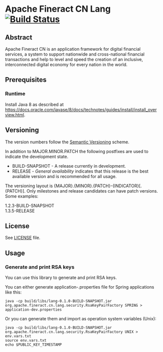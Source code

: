 # Apache Fineract CN Lang [![Build Status](https://api.travis-ci.com/apache/fineract-cn-lang.svg?branch=develop)](https://travis-ci.com/apache/fineract-cn-lang)

## Abstract
Apache Fineract CN is an application framework for digital financial services, a system to support nationwide and cross-national financial transactions and help to level and speed the creation of an inclusive, interconnected digital economy for every nation in the world.

## Prerequisites
### Runtime
Install Java 8 as described at https://docs.oracle.com/javase/8/docs/technotes/guides/install/install_overview.html.

## Versioning
The version numbers follow the [Semantic Versioning](http://semver.org/) scheme.

In addition to MAJOR.MINOR.PATCH the following postfixes are used to indicate the development state.

* BUILD-SNAPSHOT - A release currently in development. 
* RELEASE - _General availability_ indicates that this release is the best available version and is recommended for all usage.

The versioning layout is {MAJOR}.{MINOR}.{PATCH}-{INDICATOR}[.{PATCH}]. Only milestones and release candidates can  have patch versions. Some examples:

1.2.3-BUILD-SNAPSHOT  
1.3.5-RELEASE 

## License
See [LICENSE](LICENSE) file.

## Usage

### Generate and print RSA keys

You can use this library to generate and print RSA keys.

You can either generate application-<env>.properties file for Spring applications like this:

`java -cp build/libs/lang-0.1.0-BUILD-SNAPSHOT.jar  org.apache.fineract.cn.lang.security.RsaKeyPairFactory SPRING > application-dev.properties`

Or you can generate them and import as operation system variables (Unix):
```
java -cp build/libs/lang-0.1.0-BUILD-SNAPSHOT.jar  org.apache.fineract.cn.lang.security.RsaKeyPairFactory UNIX > env.vars.txt
source env.vars.txt
echo $PUBLIC_KEY_TIMESTAMP
```

